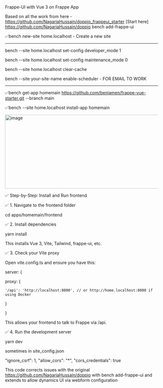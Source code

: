 Frappe-UI with Vue 3 on Frappe App

Based on all the work from here - https://github.com/NagariaHussain/doppio_frappeui_starter
[Start here]
https://github.com/NagariaHussain/doppio
bench add-frappe-ui

✅bench new-site home.localhost -  Create a new site


*********
bench --site home.localhost set-config developer_mode 1

bench --site home.localhost set-config maintenance_mode 0

bench --site home.localhost clear-cache

bench --site your-site-name enable-scheduler - FOR EMAIL TO WORK


************

✅bench get-app homemain https://github.com/benjamen/frappe-vue-starter.git --branch main

✅bench --site home.localhost install-app homemain

<img width="619" height="243" alt="image" src="https://github.com/user-attachments/assets/5f7af7b3-7bfc-4fd8-8e5e-3c9b46970f07" />


✅ Step-by-Step: Install and Run frontend

✅ 1. Navigate to the frontend folder

cd apps/homemain/frontend

✅ 2. Install dependencies

yarn install

This installs Vue 3, Vite, Tailwind, frappe-ui, etc.

✅ 3. Check your Vite proxy

Open vite.config.ts and ensure you have this:

server: {

  proxy: {
  
    '/api': 'http://localhost:8000', // or http://home.localhost:8000 if using Docker
    
  }
  
}

This allows your frontend to talk to Frappe via /api.

✅ 4. Run the development server

yarn dev

sometimes in site_config.json

  "ignore_csrf": 1,
  "allow_cors": "*",
  "cors_credentials": true


This code corrects issues with the original https://github.com/NagariaHussain/doppio with bench add-frappe-ui and extends to allow dynamics UI via webform configuration
